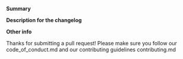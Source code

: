 **Summary**
<!--
What existing issue does the pull request solve?
Please provide enough information so that others can review your pull request
-->

**Description for the changelog**
<!--
A short (one line) summary that describes the changes in this pull request for inclusion in the change log
-->

**Other info**
<!--
Add here any other information that may be of help to the reviewer
If this closes an existing issue then add "closes #xxxx", where xxxx is the issue number
-->

Thanks for submitting a pull request!
Please make sure you follow our code_of_conduct.md and our contributing guidelines contributing.md
